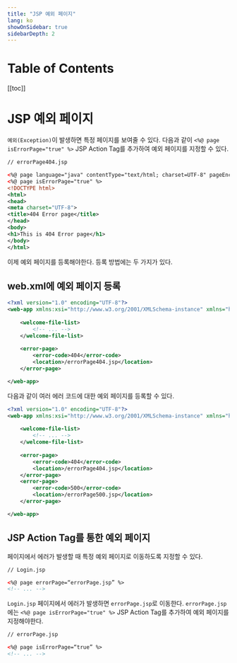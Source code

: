 ```yaml
---
title: "JSP 예외 페이지"
lang: ko
showOnSidebar: true
sidebarDepth: 2
---
```


# Table of Contents
[[toc]]

# JSP 예외 페이지
`예외(Exception)`이 발생하면 특정 페이지를 보여줄 수 있다. 다음과 같이 `<%@ page isErrorPage="true" %>` JSP Action Tag를 추가하여 예외 페이지를 지정할 수 있다.
``` xml {4}
// errorPage404.jsp

<%@ page language="java" contentType="text/html; charset=UTF-8" pageEncoding="UTF-8"%>
<%@ page isErrorPage="true" %>
<!DOCTYPE html>
<html>
<head>
<meta charset="UTF-8">
<title>404 Error page</title>
</head>
<body>
<h1>This is 404 Error page</h1>
</body>
</html>
```
이제 예외 페이지를 등록해야한다. 등록 방법에는 두 가지가 있다.

## web.xml에 예외 페이지 등록
``` xml {8-11}
<?xml version="1.0" encoding="UTF-8"?>
<web-app xmlns:xsi="http://www.w3.org/2001/XMLSchema-instance" xmlns="http://xmlns.jcp.org/xml/ns/javaee" xsi:schemaLocation="http://xmlns.jcp.org/xml/ns/javaee http://xmlns.jcp.org/xml/ns/javaee/web-app_3_1.xsd" id="WebApp_ID" version="3.1">
  
    <welcome-file-list>
        <!-- ... -->
    </welcome-file-list>
  
    <error-page>
        <error-code>404</error-code>
        <location>/errorPage404.jsp</location>
    </error-page>

</web-app>
```
다음과 같이 여러 에러 코드에 대한 예외 페이지를 등록할 수 있다.
``` xml {8-15}
<?xml version="1.0" encoding="UTF-8"?>
<web-app xmlns:xsi="http://www.w3.org/2001/XMLSchema-instance" xmlns="http://xmlns.jcp.org/xml/ns/javaee" xsi:schemaLocation="http://xmlns.jcp.org/xml/ns/javaee http://xmlns.jcp.org/xml/ns/javaee/web-app_3_1.xsd" id="WebApp_ID" version="3.1">
  
    <welcome-file-list>
        <!-- ... -->
    </welcome-file-list>
  
    <error-page>
        <error-code>404</error-code>
        <location>/errorPage404.jsp</location>
    </error-page>
    <error-page>
        <error-code>500</error-code>
        <location>/errorPage500.jsp</location>
    </error-page>

</web-app>
```

## JSP Action Tag를 통한 예외 페이지
페이지에서 에러가 발생할 때 특정 예외 페이지로 이동하도록 지정할 수 있다.
``` xml 
// Login.jsp

<%@ page errorPage=“errorPage.jsp” %>	
<!-- ... -->
```
`Login.jsp` 페이지에서 에러가 발생하면 `errorPage.jsp`로 이동한다. `errorPage.jsp`에는 `<%@ page isErrorPage="true" %>` JSP Action Tag를 추가하여 예외 페이지를 지정해야한다.
``` xml 
// errorPage.jsp

<%@ page isErrorPage=“true” %>
<!-- ... -->
```